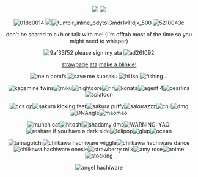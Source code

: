 <div align="center">

![](https://komarev.com/ghpvc/?username=maotunes&color=da013d&style=flat-square&label=HIMEJINS)
![](https://github.com/user-attachments/assets/0633c745-c08b-4b34-98f8-7fd74a59409f)

![018c0014](https://github.com/user-attachments/assets/71fb5b38-748e-474c-a4f5-fee27aec19ea)
![](https://github.com/user-attachments/assets/a23fc975-742b-44f1-a0e2-e44456b809f0)![tumblr_inline_pdytolGmdr1v11djx_500](https://github.com/user-attachments/assets/a009092b-ffe5-43b7-a087-fda798e59a48)
![5210043c](https://github.com/user-attachments/assets/ccca8c2b-a8c9-49be-9c30-5e6397eb15a4)

don't be scared to c+h or talk with me! (I'm offtab most of the time so you might need to whisper)

![9af33f52](https://github.com/user-attachments/assets/f9ded2bd-1d73-459e-82c7-9be4e5228e0c) please sign my ata ![ad26f092](https://github.com/user-attachments/assets/60c99d1d-5b99-4fcd-b509-e7802d9f1665)





[strawpage](https://anonymaous.straw.page/)
[ata](https://anonymaous.atabook.org/)
[make a blinkie!](https://blinkies.cafe/)

![me n oomfs](https://github.com/user-attachments/assets/dff3ae0d-84cd-4fb5-98fe-35b21f8b4c6a)
![save me suosaku](https://github.com/user-attachments/assets/7ab14e17-3d14-4ef2-a327-67a711fb1a35)
![hi iso](https://github.com/user-attachments/assets/88f834c9-f4b8-4416-b727-28b6734c2936)
![fishing...](https://github.com/user-attachments/assets/6d67c4e7-c22a-4344-8108-dbed930ad8cf)




![kagamine twins](https://github.com/user-attachments/assets/54a2b449-5e93-4da1-bcc5-877077c3d0b7)![miku](https://github.com/user-attachments/assets/13d43f7f-a2ef-4c69-b693-cdc39e53b3f8)![nightcore](https://github.com/user-attachments/assets/50ea9c9b-e9bc-4d9e-b087-e9b22ca69a49)![rin](https://github.com/user-attachments/assets/7ecdfa8e-3f80-460f-916e-c0ea7d179b0a)![konata](https://github.com/user-attachments/assets/1b3d6f6e-b940-4284-b098-973be0184f3a)![agent 4](https://github.com/user-attachments/assets/27f683dc-70a7-48b4-98e3-cf2d808257e2)![pearlina](https://github.com/user-attachments/assets/54c6d7c2-4243-4f1a-a271-066d3d2abec8)![splatoon](https://github.com/user-attachments/assets/0e88dc50-f7b0-48ac-bac0-20699697d0e3)


![ccs op](https://github.com/user-attachments/assets/c298e260-d219-43f9-a0ff-72d34d110034)![sakura kicking feet](https://github.com/user-attachments/assets/28de21ac-9065-4c36-9f7e-d01ee7cd34c9)![sakura puffy](https://github.com/user-attachments/assets/3aeb622e-3157-48cf-abf4-4a4cc45b0ba9)![sakurazzz](https://github.com/user-attachments/assets/fdd9625b-b646-4c4e-8a61-c395ae3c7297)![chii](https://github.com/user-attachments/assets/bf4a3b52-6ce7-4286-b427-02fa2f259adc)![dmg](https://github.com/user-attachments/assets/236137ae-59ae-4aca-a82f-fb8a15340b15)![DNAngle](https://github.com/user-attachments/assets/10d75a73-7a67-49e5-aeff-bc26867c2abd)![maomao](https://github.com/user-attachments/assets/ab9efcc9-a575-4738-8f92-7763339ec378)


![munch cat](https://github.com/user-attachments/assets/e0a451b2-aa75-457e-b370-5f9c8c677d9e)![hitoshi](https://github.com/user-attachments/assets/e6d433d9-13b2-4cd7-ac82-35674011c372)![shadamy dms](https://github.com/user-attachments/assets/9cbbfafa-4c58-4df5-8c31-844e13705c46)![WARNING: YAOI](https://github.com/user-attachments/assets/dba6029e-c22b-4f6f-8a8e-115aed21b115)![reshare if you have a dark side](https://github.com/user-attachments/assets/c353ce31-0a39-46c9-95ef-8a68eb700952)![lolipop](https://github.com/user-attachments/assets/e1e439c1-b6e0-427b-be92-52f6f29f43c5)![glup](https://github.com/user-attachments/assets/25915ec6-b1c2-4a4d-b2e5-ed4ce0655c4e)![ocean](https://github.com/user-attachments/assets/6434b610-2b48-4559-8f9c-2d5d688faee0)


![tamagotchi](https://github.com/user-attachments/assets/d7a0c60c-1761-4afa-8e49-6b2d7aa563f2)![chiikawa hachiware wiggle](https://github.com/user-attachments/assets/7e654571-ea3e-4974-b6d9-989946c95401)![chiikawa hachiware dance](https://github.com/user-attachments/assets/a6122d0c-e409-415b-ba0c-4ea2ef65a400)![chiikawa hachiware onesie](https://github.com/user-attachments/assets/51b1e5ed-3dbe-405a-bb9a-1f42cd57544d)![strawberry milk](https://github.com/user-attachments/assets/cbbbfdac-0d83-48e3-b51c-d19d925eaca7)![amy rose](https://github.com/user-attachments/assets/3bb26d86-6baa-4fd7-9c6c-f3c1e7e91051)![anime](https://github.com/user-attachments/assets/0ec1cd51-6bd8-4711-b117-910fd55981f3)![stocking](https://github.com/user-attachments/assets/17581dde-a035-4154-ae59-f51ee0501428)


![angel hachiware](https://github.com/user-attachments/assets/79827ee2-e41c-4ad3-bf66-46abde448872)


